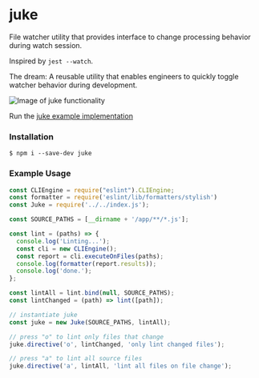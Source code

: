 # juke

File watcher utility that provides interface to change processing behavior during watch session.

Inspired by `jest --watch`.

The dream: A reusable utility that enables engineers to quickly toggle watcher behavior during development.

![Image of juke functionality](https://github.com/ryanricard/juke/blob/master/artifacts/juke_instructions_screen_shot.png)

Run the [juke example implementation](https://github.com/ryanricard/juke/tree/master/example)

### Installation
```
$ npm i --save-dev juke
```

### Example Usage

```js
const CLIEngine = require("eslint").CLIEngine;
const formatter = require('eslint/lib/formatters/stylish')
const Juke = require('../../index.js');

const SOURCE_PATHS = [__dirname + '/app/**/*.js'];

const lint = (paths) => {
  console.log('Linting...');
  const cli = new CLIEngine();
  const report = cli.executeOnFiles(paths);
  console.log(formatter(report.results));
  console.log('done.');
};

const lintAll = lint.bind(null, SOURCE_PATHS);
const lintChanged = (path) => lint([path]);

// instantiate juke
const juke = new Juke(SOURCE_PATHS, lintAll);

// press "o" to lint only files that change
juke.directive('o', lintChanged, 'only lint changed files');

// press "a" to lint all source files
juke.directive('a', lintAll, 'lint all files on file change');
```
